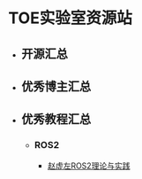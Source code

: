 # TOE实验室资源站
  * ## 开源汇总
  * ## 优秀博主汇总

  * ## 优秀教程汇总
    * ### ROS2
      * [赵虚左ROS2理论与实践](https://www.bilibili.com/video/BV1VB4y137ys/?spm_id_from=333.337.search-card.all.click&vd_source=d4d9b7c77540e26487d91a7ef6940e3a)
